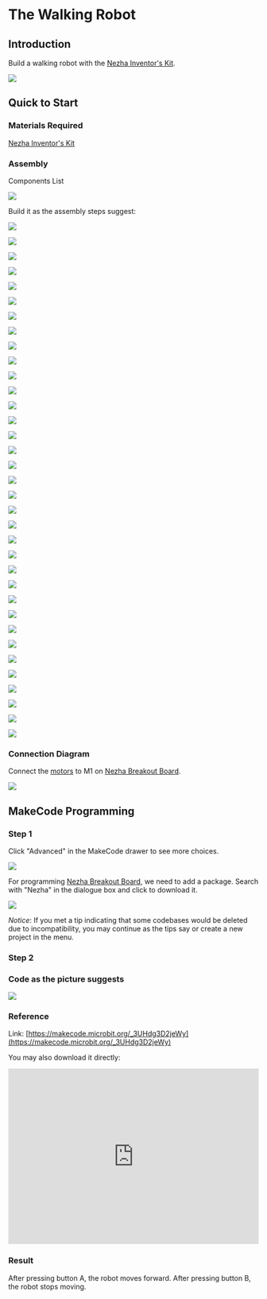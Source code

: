 # The Walking Robot

## Introduction
Build a walking robot with the [Nezha Inventor's Kit](https://www.elecfreaks.com/nezha-inventor-s-kit-for-micro-bit-without-micro-bit-board.html).

![](./images/neza-inventor-s-kit-case-48-01.png)


## Quick to Start

### Materials Required

[Nezha Inventor's Kit](https://www.elecfreaks.com/nezha-inventor-s-kit-for-micro-bit-without-micro-bit-board.html)

### Assembly

Components List

![](./images/neza-inventor-s-kit-case-48-02png)

Build it as the assembly steps suggest: 

![](./images/neza-inventor-s-kit-step-48-01.png)

![](./images/neza-inventor-s-kit-step-48-02.png)

![](./images/neza-inventor-s-kit-step-48-03.png)

![](./images/neza-inventor-s-kit-step-48-04.png)

![](./images/neza-inventor-s-kit-step-48-05.png)

![](./images/neza-inventor-s-kit-step-48-06.png)

![](./images/neza-inventor-s-kit-step-48-07.png)

![](./images/neza-inventor-s-kit-step-48-08.png)

![](./images/neza-inventor-s-kit-step-48-09.png)

![](./images/neza-inventor-s-kit-step-48-10.png)

![](./images/neza-inventor-s-kit-step-48-11.png)

![](./images/neza-inventor-s-kit-step-48-12.png)

![](./images/neza-inventor-s-kit-step-48-13.png)

![](./images/neza-inventor-s-kit-step-48-14.png)

![](./images/neza-inventor-s-kit-step-48-15.png)

![](./images/neza-inventor-s-kit-step-48-16.png)

![](./images/neza-inventor-s-kit-step-48-17.png)

![](./images/neza-inventor-s-kit-step-48-18.png)

![](./images/neza-inventor-s-kit-step-48-19.png)

![](./images/neza-inventor-s-kit-step-48-20.png)

![](./images/neza-inventor-s-kit-step-48-21.png)

![](./images/neza-inventor-s-kit-step-48-22.png)

![](./images/neza-inventor-s-kit-step-48-23.png)

![](./images/neza-inventor-s-kit-step-48-24.png)

![](./images/neza-inventor-s-kit-step-48-25.png)

![](./images/neza-inventor-s-kit-step-48-26.png)

![](./images/neza-inventor-s-kit-step-48-27.png)

![](./images/neza-inventor-s-kit-step-48-28.png)

![](./images/neza-inventor-s-kit-step-48-29.png)

![](./images/neza-inventor-s-kit-step-48-30.png)

![](./images/neza-inventor-s-kit-step-48-31.png)

![](./images/neza-inventor-s-kit-step-48-32.png)

![](./images/neza-inventor-s-kit-step-48-33.png)

![](./images/neza-inventor-s-kit-step-48-34.png)

![](./images/neza-inventor-s-kit-step-48-35.png)

### Connection Diagram

Connect the [motors](https://www.elecfreaks.com/geekservo-motor-2kg-compatible-with-lego.html) to M1 on [Nezha Breakout Board](https://www.elecfreaks.com/nezha-breakout-board.html).

![](./images/neza-inventor-s-kit-case-43-03.png)


## MakeCode Programming

### Step 1
Click "Advanced" in the MakeCode drawer to see more choices.

![](./images/neza-inventor-s-kit-case-37-04.png)

For programming [Nezha Breakout Board](https://www.elecfreaks.com/nezha-breakout-board.html), we need to add a package. Search with "Nezha" in the dialogue box and click to download it. 

![](./images/neza-inventor-s-kit-case-37-06.png)

*Notice*: If you met a tip indicating that some codebases would be deleted due to incompatibility, you may continue as the tips say or create a new project in the menu. 

### Step 2
### Code as the picture suggests

![](./images/neza-inventor-s-kit-case-44-07.png)

### Reference
Link: [https://makecode.microbit.org/_3UHdg3D2jeWy](https://makecode.microbit.org/_3UHdg3D2jeWy)

You may also download it directly: 

<div style="position:relative;height:0;padding-bottom:70%;overflow:hidden;"><iframe style="position:absolute;top:0;left:0;width:100%;height:100%;" src="https://makecode.microbit.org/#pub:_3UHdg3D2jeWy" frameborder="0" sandbox="allow-popups allow-forms allow-scripts allow-same-origin"></iframe></div>  

### Result

After pressing button A, the robot moves forward. After pressing button B, the robot stops moving.


